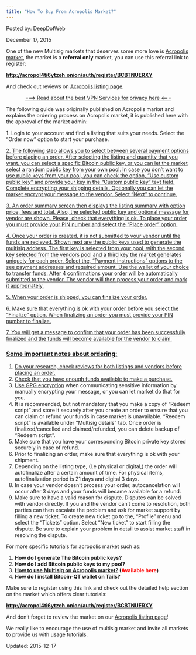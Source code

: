 ```yaml
---
title: "How To Buy From Acropolis Market?"
---
```


Posted by: DeepDotWeb 

<span>December 17, 2015</span>




<p>One of the new Multisig markets that deserves some more love is <a href="#">Acropolis market</a>, the market is a <strong>referral only</strong> market, you can use this referral link to register:</p>
<p><strong><a href="http://acropol4ti6ytzeh.onion/auth/register/BCBTNUERXY" target="_blank">http://acropol4ti6ytzeh.onion/auth/register/BCBTNUERXY</a></strong></p>
<p>And check out reviews on <a href="#">Acropolis listing page</a>.</p>
<p style="text-align: center;"><a href="/vpn-comparison-chart/">===&gt; Read about the best VPN Services for privacy here &lt;===</a></p>
<p>The following guide was originally published on Acropolis market and explains the ordering process on Acropolis market, it is published here with the approval of the market admin:</p>
<p>1. Login to your account and find a listing that suits your needs. Select the &#8220;Order now&#8221; option to start your purchase.</p>
<div class="thumbnail"><a href="/imgs/2015/12/order_1.png">
<p>2. The following step allows you to select between several payment options before placing an order. After selecting the listing and quantity that you want, you can select a specific Bitcoin public key, or you can let the market select a random public key from your own pool. In case you don&#8217;t want to use public keys from your pool, you can check the option, &#8220;Use custom public key&#8221; and provide your key in the &#8220;Custom public key&#8221; text field. Complete encrypting your shipping details. Optionally you can let the market encrypt your message to the vendor. Select &#8220;Next&#8221; to continue.</p>
<div class="thumbnail"><a href="/imgs/2015/12/order_2.png">
<p>3. An order summary screen then displays the listing summary with option price, fees and total. Also, the selected public key and optional message for vendor are shown. Please, check that everything is ok. To place your order you must provide your PIN number and select the &#8220;Place order&#8221; option.</p>
<div class="thumbnail"><a href="/imgs/2015/12/order_3.png">
<p>4. Once your order is created, it is not submitted to your vendor until the funds are recieved. Shown next are the public keys used to generate the multisig address. The first key is selected from your pool, with the second key selected from the vendors pool and a third key the market generates uniquely for each order. Select the, &#8220;Payment instructions&#8221; options to the see payment addresses and required amount. Use the wallet of your choice to transfer funds. After 4 confirmations your order will be automatically submitted to the vendor. The vendor will then process your order and mark it appropriately.</p>
<div class="thumbnail"><a href="/imgs/2015/12/order_4.png">
<p>5. When your order is shipped, you can finalize your order.</p>
<div class="thumbnail"><a href="/imgs/2015/12/order_5.png">
<p>6. Make sure that everything is ok with your order before you select the &#8220;Finalize&#8221; option. When finalizing an order you must provide your PIN number to finalize.</p>
<div class="thumbnail"><a href="/imgs/2015/12/order_6.png">
<p>7. You will get a message to confirm that your order has been successfully finalized and the funds will become available for the vendor to claim.</p>
<div class="thumbnail"><a href="/imgs/2015/12/order_7.png">
<h3>Some important notes about ordering:</h3>
<ol>
<li>Do your research, check reviews for both listings and vendors before placing an order.</li>
<li>Check that you have enough funds available to make a purchase.</li>
<li>Use <a href="/?s=PGP" target="_blank">GPG encryption</a> when communicating sensitive information by manually encrypting your message, or you can let market do that for you.</li>
<li>It is recommended, but not mandatory that you make a copy of &#8220;Redeem script&#8221; and store it securely after you create an order to ensure that you can claim or refund your funds in case market is unavailable. &#8220;Reedem script&#8221; is available under &#8220;Multisig details&#8221; tab. Once order is finalized/cancelled and claimed/refunded, you can delete backup of &#8220;Redeem script&#8221;.</li>
<li>Make sure that you have your corresponding Bitcoin private key stored securely in case of refund.</li>
<li>Prior to finalizing an order, make sure that everything is ok with your shipment.</li>
<li>Depending on the listing type, (I.e physical or digital,) the order will autofinalize after a certain amount of time. For physical items, autofinalization period is 21 days and digital 3 days.</li>
<li>In case your vendor doesn&#8217;t process your order, autocancelation will occur after 3 days and your funds will became available for a refund.</li>
<li>Make sure to have a valid reason for dispute. Disputes can be solved with vendor directly. If you and the vendor can&#8217;t come to resolution, both parties can then escalate the problem and ask for market support by filling a new ticket. To create new ticket go to the, &#8220;Profile&#8221; menu and select the &#8220;Tickets&#8221; option. Select &#8220;New ticket&#8221; to start filling the dispute. Be sure to explain your problem in detail to assist market staff in resolving the dispute.</li>
</ol>
<p>For more specific tutorials for acropolis market such as:</p>
<div class="panel-body">
<ol>
<li class="list-group"><strong>How do I generate The Bitcoin public keys?</strong></li>
<li class="list-group"><strong>How do I add Bitcoin public keys to my pool?</strong></li>
<li class="list-group"><strong><a href="/how-to-use-multisig-on-acropolis-market/" target="_blank">How to use Multisig on Acropolis market?</a> (<span style="color: #ff0000;">Available here</span>)</strong></li>
<li class="list-group"><strong>How do I install Bitcoin-QT wallet on Tails?</strong></li>
</ol>
<p>Make sure to register using this link and check out the detailed help section on the market which offers clear tutorials:</p>
<p><strong><a href="http://acropol4ti6ytzeh.onion/auth/register/BCBTNUERXY" target="_blank">http://acropol4ti6ytzeh.onion/auth/register/BCBTNUERXY</a></strong></p>
<p>And don&#8217;t forget to review the market on our <a href="#">Acropolis listing page</a>!</p>
<p>We really like to encourage the use of multisig market and invite all markets to provide us with usage tutorials.</p>
</div>

Updated: 2015-12-17